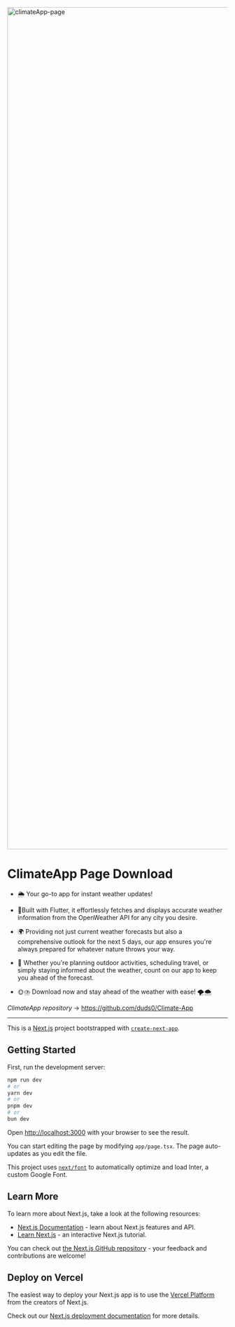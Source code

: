 <img width="1920" alt="climateApp-page" src="https://github.com/duds0/ClimateApp-PageDownload/assets/121513090/5a337f86-5c36-4599-ad8f-70987d251851">

# ClimateApp Page Download

- 🌦️ Your go-to app for instant weather updates!

- 📱Built with Flutter, it effortlessly fetches and displays accurate weather information from the OpenWeather API for any city you desire.

- 🌍 Providing not just current weather forecasts but also a comprehensive outlook for the next 5 days, our app ensures you're always prepared for whatever nature throws your way.

- 📅 Whether you're planning outdoor activities, scheduling travel, or simply staying informed about the weather, count on our app to keep you ahead of the forecast.

- 🌞⛈️ Download now and stay ahead of the weather with ease! 🌪️🌨️
  
*ClimateApp repository* -> https://github.com/duds0/Climate-App

---

This is a [Next.js](https://nextjs.org/) project bootstrapped with [`create-next-app`](https://github.com/vercel/next.js/tree/canary/packages/create-next-app).

## Getting Started

First, run the development server:

```bash
npm run dev
# or
yarn dev
# or
pnpm dev
# or
bun dev
```

Open [http://localhost:3000](http://localhost:3000) with your browser to see the result.

You can start editing the page by modifying `app/page.tsx`. The page auto-updates as you edit the file.

This project uses [`next/font`](https://nextjs.org/docs/basic-features/font-optimization) to automatically optimize and load Inter, a custom Google Font.

## Learn More

To learn more about Next.js, take a look at the following resources:

- [Next.js Documentation](https://nextjs.org/docs) - learn about Next.js features and API.
- [Learn Next.js](https://nextjs.org/learn) - an interactive Next.js tutorial.

You can check out [the Next.js GitHub repository](https://github.com/vercel/next.js/) - your feedback and contributions are welcome!

## Deploy on Vercel

The easiest way to deploy your Next.js app is to use the [Vercel Platform](https://vercel.com/new?utm_medium=default-template&filter=next.js&utm_source=create-next-app&utm_campaign=create-next-app-readme) from the creators of Next.js.

Check out our [Next.js deployment documentation](https://nextjs.org/docs/deployment) for more details.
